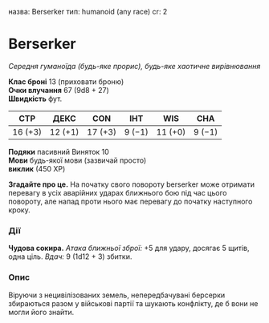 назва: Berserker тип: humanoid (any race) cr: 2

# Berserker
_Середня гуманоїда (будь-яке прорис), будь-яке хаотичне вирівнювання_

**Клас броні** 13 (приховати броню)    
**Очки влучання** 67 (9d8 + 27)    
**Швидкість** фут.

| СТР     | ДЕКС    | CON     | ІНТ    | WIS     | CHA    |
| ------- | ------- | ------- | ------ | ------- | ------ |
| 16 (+3) | 12 (+1) | 17 (+3) | 9 (−1) | 11 (+0) | 9 (−1) |

**Подяки** пасивний Виняток 10    
**Мови** будь-якої мови (зазвичай просто)    
**виклик** (450 XP)

**Згадайте про це.** На початку свого повороту berserker може отримати перевагу в усіх аварійних ударах ближнього бою під час цього повороту, але напад проти нього має перевагу до початку наступного кроку.

### Дії
**Чудова сокира.** _Атака ближньої зброї:_ +5 для удару, досягає 5 щитів, одна ціль. _Вдач:_ 9 (1d12 + 3) збитки.

### Опис
Віруючи з нецивілізованих земель, непередбачувані берсерки збираються разом у військові партії та шукають конфлікту, де б вони не могли його знайти. 